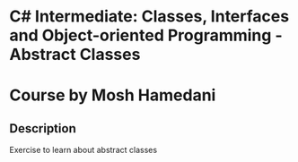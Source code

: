 # C# Intermediate: Classes, Interfaces and Object-oriented Programming - Abstract Classes
# Course by Mosh Hamedani

## Description

Exercise to learn about abstract classes